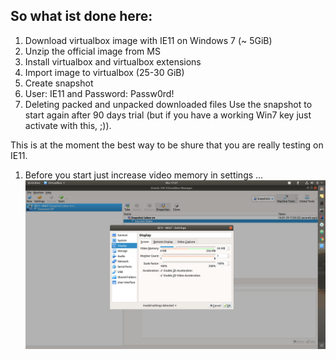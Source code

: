 So what ist done here:
- 
1. Download virtualbox image with IE11 on Windows 7 (~ 5GiB)
2. Unzip the official image from MS
3. Install virtualbox and virtualbox extensions
4. Import image to virtualbox (25-30 GiB)
5. Create snapshot
6. User: IE11 and Password: Passw0rd!
7. Deleting packed and unpacked downloaded files
Use the snapshot to start again after 90 days trial (but if you have a working Win7 key just activate with this, ;)).

This is at the moment the best way to be shure that you are really testing on IE11.
1. Before you start just increase video memory in settings ...  
![Increase Video Memory](images/1.png?raw=true "Increase video memory")  